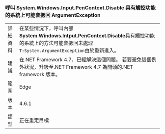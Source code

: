 ### <a name="calls-to-systemwindowsinputpencontextdisable-on-touch-enabled-systems-may-throw-an-argumentexception"></a>呼叫 System.Windows.Input.PenContext.Disable 具有觸控功能的系統上可能會擲回 ArgumentException

|   |   |
|---|---|
|詳細資料|在某些情況下，呼叫內部<strong>System.Windows.Intput.PenContext.Disable</strong>具有觸控功能的系統上的方法可能會擲回未處理<code>T:System.ArgumentException</code>由於重新進入。|
|建議|在.NET Framework 4.7，已經解決這個問題。 若要避免這個例外狀況，升級至.NET Framework 4.7 為開頭的.NET framework 版本。|
|範圍|Edge|
|版本|4.6.1|
|類型|正在重定目標|

